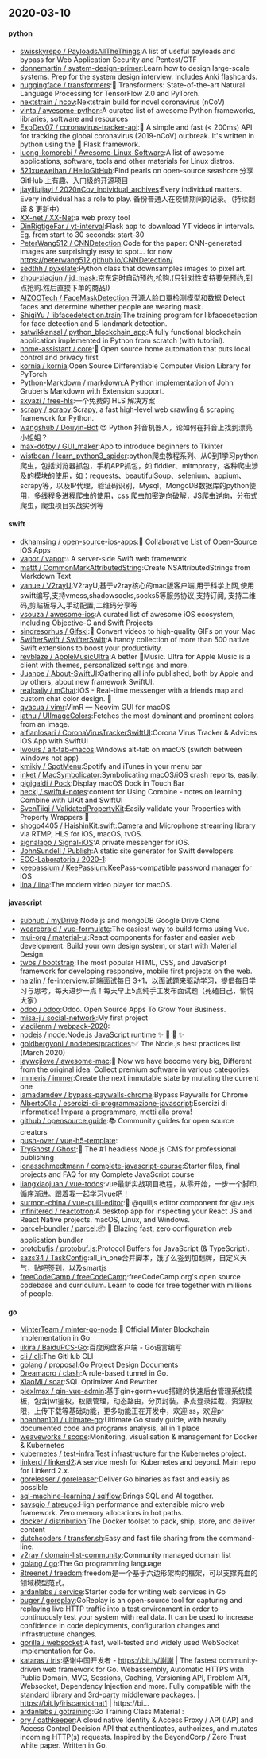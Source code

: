 ## 2020-03-10

#### python
* [swisskyrepo / PayloadsAllTheThings](https://github.com/swisskyrepo/PayloadsAllTheThings):A list of useful payloads and bypass for Web Application Security and Pentest/CTF
* [donnemartin / system-design-primer](https://github.com/donnemartin/system-design-primer):Learn how to design large-scale systems. Prep for the system design interview. Includes Anki flashcards.
* [huggingface / transformers](https://github.com/huggingface/transformers):🤗
Transformers: State-of-the-art Natural Language Processing for TensorFlow 2.0 and PyTorch.
* [nextstrain / ncov](https://github.com/nextstrain/ncov):Nextstrain build for novel coronavirus (nCoV)
* [vinta / awesome-python](https://github.com/vinta/awesome-python):A curated list of awesome Python frameworks, libraries, software and resources
* [ExpDev07 / coronavirus-tracker-api](https://github.com/ExpDev07/coronavirus-tracker-api):🦠 A simple and fast (< 200ms) API for tracking the global coronavirus (2019-nCoV) outbreak. It's written in python using the
🍼
Flask framework.
* [luong-komorebi / Awesome-Linux-Software](https://github.com/luong-komorebi/Awesome-Linux-Software):A list of awesome applications, software, tools and other materials for Linux distros.
* [521xueweihan / HelloGitHub](https://github.com/521xueweihan/HelloGitHub):Find pearls on open-source seashore 分享 GitHub 上有趣、入门级的开源项目
* [jiayiliujiayi / 2020nCov_individual_archives](https://github.com/jiayiliujiayi/2020nCov_individual_archives):Every individual matters. Every individual has a role to play. 备份普通人在疫情期间的记录。（持续翻译 & 更新中）
* [XX-net / XX-Net](https://github.com/XX-net/XX-Net):a web proxy tool
* [DinRigtigeFar / yt-interval](https://github.com/DinRigtigeFar/yt-interval):Flask app to download YT videos in intervals. Eg. from start to 30 seconds: start-30
* [PeterWang512 / CNNDetection](https://github.com/PeterWang512/CNNDetection):Code for the paper: CNN-generated images are surprisingly easy to spot... for now https://peterwang512.github.io/CNNDetection/
* [sedthh / pyxelate](https://github.com/sedthh/pyxelate):Python class that downsamples images to pixel art.
* [zhou-xiaojun / jd_mask](https://github.com/zhou-xiaojun/jd_mask):京东定时自动预约,抢购.(只针对性支持要先预约,到点抢购.然后直接下单的商品!)
* [AIZOOTech / FaceMaskDetection](https://github.com/AIZOOTech/FaceMaskDetection):开源人脸口罩检测模型和数据 Detect faces and determine whether people are wearing mask.
* [ShiqiYu / libfacedetection.train](https://github.com/ShiqiYu/libfacedetection.train):The training program for libfacedetection for face detection and 5-landmark detection.
* [satwikkansal / python_blockchain_app](https://github.com/satwikkansal/python_blockchain_app):A fully functional blockchain application implemented in Python from scratch (with tutorial).
* [home-assistant / core](https://github.com/home-assistant/core):🏡
Open source home automation that puts local control and privacy first
* [kornia / kornia](https://github.com/kornia/kornia):Open Source Differentiable Computer Vision Library for PyTorch
* [Python-Markdown / markdown](https://github.com/Python-Markdown/markdown):A Python implementation of John Gruber’s Markdown with Extension support.
* [sxyazi / free-hls](https://github.com/sxyazi/free-hls):一个免费的 HLS 解决方案
* [scrapy / scrapy](https://github.com/scrapy/scrapy):Scrapy, a fast high-level web crawling & scraping framework for Python.
* [wangshub / Douyin-Bot](https://github.com/wangshub/Douyin-Bot):😍
Python 抖音机器人，论如何在抖音上找到漂亮小姐姐？
* [max-dotpy / GUI_maker](https://github.com/max-dotpy/GUI_maker):App to introduce beginners to Tkinter
* [wistbean / learn_python3_spider](https://github.com/wistbean/learn_python3_spider):python爬虫教程系列、从0到1学习python爬虫，包括浏览器抓包，手机APP抓包，如 fiddler、mitmproxy，各种爬虫涉及的模块的使用，如：requests、beautifulSoup、selenium、appium、scrapy等，以及IP代理，验证码识别，Mysql，MongoDB数据库的python使用，多线程多进程爬虫的使用，css 爬虫加密逆向破解，JS爬虫逆向，分布式爬虫，爬虫项目实战实例等

#### swift
* [dkhamsing / open-source-ios-apps](https://github.com/dkhamsing/open-source-ios-apps):📱
Collaborative List of Open-Source iOS Apps
* [vapor / vapor](https://github.com/vapor/vapor):💧
A server-side Swift web framework.
* [mattt / CommonMarkAttributedString](https://github.com/mattt/CommonMarkAttributedString):Create NSAttributedStrings from Markdown Text
* [yanue / V2rayU](https://github.com/yanue/V2rayU):V2rayU,基于v2ray核心的mac版客户端,用于科学上网,使用swift编写,支持vmess,shadowsocks,socks5等服务协议,支持订阅, 支持二维码,剪贴板导入,手动配置,二维码分享等
* [vsouza / awesome-ios](https://github.com/vsouza/awesome-ios):A curated list of awesome iOS ecosystem, including Objective-C and Swift Projects
* [sindresorhus / Gifski](https://github.com/sindresorhus/Gifski):🌈
Convert videos to high-quality GIFs on your Mac
* [SwifterSwift / SwifterSwift](https://github.com/SwifterSwift/SwifterSwift):A handy collection of more than 500 native Swift extensions to boost your productivity.
* [revblaze / AppleMusicUltra](https://github.com/revblaze/AppleMusicUltra):A better Music. Ultra for Apple Music is a client with themes, personalized settings and more.
* [Juanpe / About-SwiftUI](https://github.com/Juanpe/About-SwiftUI):Gathering all info published, both by Apple and by others, about new framework SwiftUI.
* [realpaliy / mChat](https://github.com/realpaliy/mChat):iOS - Real-time messenger with a friends map and custom chat color design.
🎨
* [qvacua / vimr](https://github.com/qvacua/vimr):VimR — Neovim GUI for macOS
* [jathu / UIImageColors](https://github.com/jathu/UIImageColors):Fetches the most dominant and prominent colors from an image.
* [alfianlosari / CoronaVirusTrackerSwiftUI](https://github.com/alfianlosari/CoronaVirusTrackerSwiftUI):Corona Virus Tracker & Advices iOS App with SwiftUI
* [lwouis / alt-tab-macos](https://github.com/lwouis/alt-tab-macos):Windows alt-tab on macOS (switch between windows not app)
* [kmikiy / SpotMenu](https://github.com/kmikiy/SpotMenu):Spotify and iTunes in your menu bar
* [inket / MacSymbolicator](https://github.com/inket/MacSymbolicator):Symbolicating macOS/iOS crash reports, easily.
* [pigigaldi / Pock](https://github.com/pigigaldi/Pock):Display macOS Dock in Touch Bar
* [heckj / swiftui-notes](https://github.com/heckj/swiftui-notes):content for Using Combine - notes on learning Combine with UIKit and SwiftUI
* [SvenTiigi / ValidatedPropertyKit](https://github.com/SvenTiigi/ValidatedPropertyKit):Easily validate your Properties with Property Wrappers
👮
* [shogo4405 / HaishinKit.swift](https://github.com/shogo4405/HaishinKit.swift):Camera and Microphone streaming library via RTMP, HLS for iOS, macOS, tvOS.
* [signalapp / Signal-iOS](https://github.com/signalapp/Signal-iOS):A private messenger for iOS.
* [JohnSundell / Publish](https://github.com/JohnSundell/Publish):A static site generator for Swift developers
* [ECC-Laboratoria / 2020-1](https://github.com/ECC-Laboratoria/2020-1):
* [keepassium / KeePassium](https://github.com/keepassium/KeePassium):KeePass-compatible password manager for iOS
* [iina / iina](https://github.com/iina/iina):The modern video player for macOS.

#### javascript
* [subnub / myDrive](https://github.com/subnub/myDrive):Node.js and mongoDB Google Drive Clone
* [wearebraid / vue-formulate](https://github.com/wearebraid/vue-formulate):The easiest way to build forms using Vue.
* [mui-org / material-ui](https://github.com/mui-org/material-ui):React components for faster and easier web development. Build your own design system, or start with Material Design.
* [twbs / bootstrap](https://github.com/twbs/bootstrap):The most popular HTML, CSS, and JavaScript framework for developing responsive, mobile first projects on the web.
* [haizlin / fe-interview](https://github.com/haizlin/fe-interview):前端面试每日 3+1，以面试题来驱动学习，提倡每日学习与思考，每天进步一点！每天早上5点纯手工发布面试题（死磕自己，愉悦大家）
* [odoo / odoo](https://github.com/odoo/odoo):Odoo. Open Source Apps To Grow Your Business.
* [misa-j / social-network](https://github.com/misa-j/social-network):My first project
* [vladilenm / webpack-2020](https://github.com/vladilenm/webpack-2020):
* [nodejs / node](https://github.com/nodejs/node):Node.js JavaScript runtime
✨
🐢
🚀
✨
* [goldbergyoni / nodebestpractices](https://github.com/goldbergyoni/nodebestpractices):✅
The Node.js best practices list (March 2020)
* [jaywcjlove / awesome-mac](https://github.com/jaywcjlove/awesome-mac): Now we have become very big, Different from the original idea. Collect premium software in various categories.
* [immerjs / immer](https://github.com/immerjs/immer):Create the next immutable state by mutating the current one
* [iamadamdev / bypass-paywalls-chrome](https://github.com/iamadamdev/bypass-paywalls-chrome):Bypass Paywalls for Chrome
* [AlbertoOlla / esercizi-di-programmazione-javascript](https://github.com/AlbertoOlla/esercizi-di-programmazione-javascript):Esercizi di informatica! Impara a programmare, metti alla prova!
* [github / opensource.guide](https://github.com/github/opensource.guide):📚
Community guides for open source creators
* [push-over / vue-h5-template](https://github.com/push-over/vue-h5-template):
* [TryGhost / Ghost](https://github.com/TryGhost/Ghost):👻
The #1 headless Node.js CMS for professional publishing
* [jonasschmedtmann / complete-javascript-course](https://github.com/jonasschmedtmann/complete-javascript-course):Starter files, final projects and FAQ for my Complete JavaScript course
* [liangxiaojuan / vue-todos](https://github.com/liangxiaojuan/vue-todos):vue最新实战项目教程，从零开始，一步一个脚印,循序渐进。跟着我一起学习vue吧！
* [surmon-china / vue-quill-editor](https://github.com/surmon-china/vue-quill-editor):🍡
@quilljs editor component for @vuejs
* [infinitered / reactotron](https://github.com/infinitered/reactotron):A desktop app for inspecting your React JS and React Native projects. macOS, Linux, and Windows.
* [parcel-bundler / parcel](https://github.com/parcel-bundler/parcel):📦
🚀
Blazing fast, zero configuration web application bundler
* [protobufjs / protobuf.js](https://github.com/protobufjs/protobuf.js):Protocol Buffers for JavaScript (& TypeScript).
* [sazs34 / TaskConfig](https://github.com/sazs34/TaskConfig):all_in_one合并脚本，饿了么签到加翻牌，自定义天气，贴吧签到，以及smartjs
* [freeCodeCamp / freeCodeCamp](https://github.com/freeCodeCamp/freeCodeCamp):freeCodeCamp.org's open source codebase and curriculum. Learn to code for free together with millions of people.

#### go
* [MinterTeam / minter-go-node](https://github.com/MinterTeam/minter-go-node):🚀
Official Minter Blockchain Implementation in Go
* [iikira / BaiduPCS-Go](https://github.com/iikira/BaiduPCS-Go):百度网盘客户端 - Go语言编写
* [cli / cli](https://github.com/cli/cli):The GitHub CLI
* [golang / proposal](https://github.com/golang/proposal):Go Project Design Documents
* [Dreamacro / clash](https://github.com/Dreamacro/clash):A rule-based tunnel in Go.
* [XiaoMi / soar](https://github.com/XiaoMi/soar):SQL Optimizer And Rewriter
* [piexlmax / gin-vue-admin](https://github.com/piexlmax/gin-vue-admin):基于gin+gorm+vue搭建的快速后台管理系统模板，包含jwt鉴权，权限管理，动态路由，分页封装，多点登录拦截，资源权限，上传下载等基础功能，更多功能正在开发中，欢迎iss，欢迎pr
* [hoanhan101 / ultimate-go](https://github.com/hoanhan101/ultimate-go):Ultimate Go study guide, with heavily documented code and programs analysis, all in 1 place
* [weaveworks / scope](https://github.com/weaveworks/scope):Monitoring, visualisation & management for Docker & Kubernetes
* [kubernetes / test-infra](https://github.com/kubernetes/test-infra):Test infrastructure for the Kubernetes project.
* [linkerd / linkerd2](https://github.com/linkerd/linkerd2):A service mesh for Kubernetes and beyond. Main repo for Linkerd 2.x.
* [goreleaser / goreleaser](https://github.com/goreleaser/goreleaser):Deliver Go binaries as fast and easily as possible
* [sql-machine-learning / sqlflow](https://github.com/sql-machine-learning/sqlflow):Brings SQL and AI together.
* [savsgio / atreugo](https://github.com/savsgio/atreugo):High performance and extensible micro web framework. Zero memory allocations in hot paths.
* [docker / distribution](https://github.com/docker/distribution):The Docker toolset to pack, ship, store, and deliver content
* [dutchcoders / transfer.sh](https://github.com/dutchcoders/transfer.sh):Easy and fast file sharing from the command-line.
* [v2ray / domain-list-community](https://github.com/v2ray/domain-list-community):Community managed domain list
* [golang / go](https://github.com/golang/go):The Go programming language
* [8treenet / freedom](https://github.com/8treenet/freedom):freedom是一个基于六边形架构的框架，可以支撑充血的领域模型范式。
* [ardanlabs / service](https://github.com/ardanlabs/service):Starter code for writing web services in Go
* [buger / goreplay](https://github.com/buger/goreplay):GoReplay is an open-source tool for capturing and replaying live HTTP traffic into a test environment in order to continuously test your system with real data. It can be used to increase confidence in code deployments, configuration changes and infrastructure changes.
* [gorilla / websocket](https://github.com/gorilla/websocket):A fast, well-tested and widely used WebSocket implementation for Go.
* [kataras / iris](https://github.com/kataras/iris):感谢中国开发者 - https://bit.ly/謝謝 | The fastest community-driven web framework for Go. Webassembly, Automatic HTTPS with Public Domain, MVC, Sessions, Caching, Versioning API, Problem API, Websocket, Dependency Injection and more. Fully compatible with the standard library and 3rd-party middleware packages. | https://bit.ly/iriscandothat1 | https://bi…
* [ardanlabs / gotraining](https://github.com/ardanlabs/gotraining):Go Training Class Material :
* [ory / oathkeeper](https://github.com/ory/oathkeeper):A cloud native Identity & Access Proxy / API (IAP) and Access Control Decision API that authenticates, authorizes, and mutates incoming HTTP(s) requests. Inspired by the BeyondCorp / Zero Trust white paper. Written in Go.
